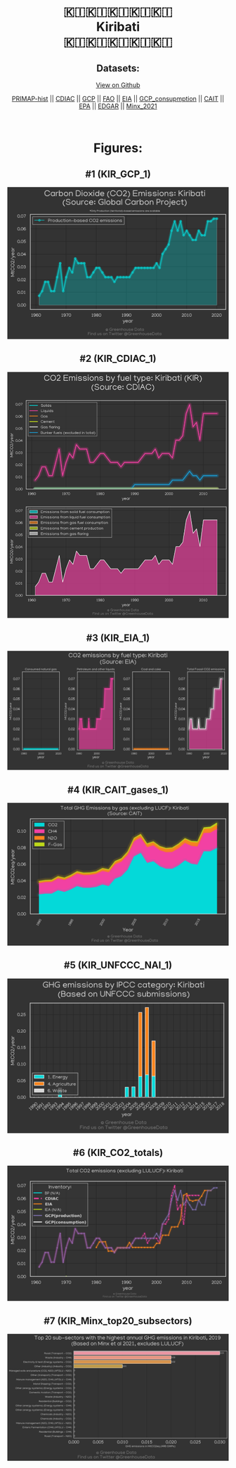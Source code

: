 
<center>
<h1 align="center">
🇰🇮🇰🇮🇰🇮🇰🇮🇰🇮
<br>
Kiribati
<br>
🇰🇮🇰🇮🇰🇮🇰🇮🇰🇮
</h1>
<h2>Datasets:</h2>
<p><a href="https://github.com/dquintani/GreenhouseData/tree/master/country_data/KIR_Kiribati/data">View on Github</a>
<br></p><p><a href="data/KIR_PRIMAP-hist.csv">PRIMAP-hist</a> || <a href="data/KIR_CDIAC.csv">CDIAC</a> || <a href="data/KIR_GCP.csv">GCP</a> || <a href="data/KIR_FAO.csv">FAO</a> || <a href="data/KIR_EIA.csv">EIA</a> || <a href="data/KIR_GCP_consupmption.csv">GCP_consupmption</a> || <a href="data/KIR_CAIT.csv">CAIT</a> || <a href="data/KIR_EPA.csv">EPA</a> || <a href="data/KIR_EDGAR.csv">EDGAR</a> || <a href="data/KIR_Minx_2021.csv">Minx_2021</a></p><p><br></p>
<h1>Figures:</h1><h2>#1 (KIR_GCP_1)</h2>
<p><img alt="" src="figures/KIR_GCP_1.png" /></p><h2>#2 (KIR_CDIAC_1)</h2>
<p><img alt="" src="figures/KIR_CDIAC_1.png" /></p><h2>#3 (KIR_EIA_1)</h2>
<p><img alt="" src="figures/KIR_EIA_1.png" /></p><h2>#4 (KIR_CAIT_gases_1)</h2>
<p><img alt="" src="figures/KIR_CAIT_gases_1.png" /></p><h2>#5 (KIR_UNFCCC_NAI_1)</h2>
<p><img alt="" src="figures/KIR_UNFCCC_NAI_1.png" /></p><h2>#6 (KIR_CO2_totals)</h2>
<p><img alt="" src="figures/KIR_CO2_totals.png" /></p><h2>#7 (KIR_Minx_top20_subsectors)</h2>
<p><img alt="" src="figures/KIR_Minx_top20_subsectors.png" /></p>